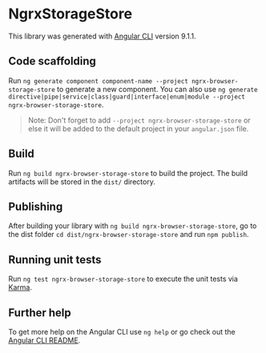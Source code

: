 # NgrxStorageStore

This library was generated with [Angular CLI](https://github.com/angular/angular-cli) version 9.1.1.

## Code scaffolding

Run `ng generate component component-name --project ngrx-browser-storage-store` to generate a new component. You can also use `ng generate directive|pipe|service|class|guard|interface|enum|module --project ngrx-browser-storage-store`.
> Note: Don't forget to add `--project ngrx-browser-storage-store` or else it will be added to the default project in your `angular.json` file. 

## Build

Run `ng build ngrx-browser-storage-store` to build the project. The build artifacts will be stored in the `dist/` directory.

## Publishing

After building your library with `ng build ngrx-browser-storage-store`, go to the dist folder `cd dist/ngrx-browser-storage-store` and run `npm publish`.

## Running unit tests

Run `ng test ngrx-browser-storage-store` to execute the unit tests via [Karma](https://karma-runner.github.io).

## Further help

To get more help on the Angular CLI use `ng help` or go check out the [Angular CLI README](https://github.com/angular/angular-cli/blob/master/README.md).
